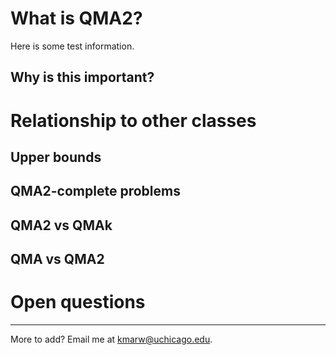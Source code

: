 # What is QMA2?

Here is some test information.

## Why is this important?

# Relationship to other classes

## Upper bounds

## QMA2-complete problems

## QMA2 vs QMAk

## QMA vs QMA2

# Open questions

---

More to add? Email me at [kmarw@uchicago.edu](mailto:kmarw@uchicago.edu).
